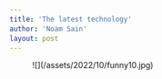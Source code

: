 ```yaml
---
title: 'The latest technology'
author: 'Noam Sain'
layout: post
---
```


<figure class="wp-block-image size-full">![](/assets/2022/10/funny10.jpg)</figure>